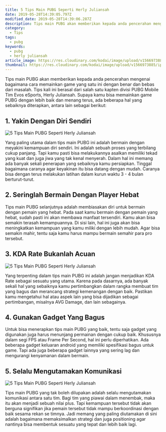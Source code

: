 ```yaml
---
title: 5 Tips Main PUBG Seperti Herly Juliansah
date: 2019-05-28T14:39:05.797Z
modified_date: 2019-05-28T14:39:06.287Z
description: Tips main PUBG akan memberikan kepada anda pencerahan mengenai bagaimana cara memainkan game yang satu ini dengan benar dan bebas.
category:
  - Tips
tags:
  - pubg
keywords:
  - pubg
  - herly juliansah
article_image: https://res.cloudinary.com/kodai/image/upload/v1566973885/ip/5-tips-main-pubg-seperti-herly-juliansah-2.jpg
thumbnail: https://res.cloudinary.com/kodai/image/upload/v1566973885/ip/5-tips-main-pubg-seperti-herly-juliansah-1-030.jpg
---
```

Tips main PUBG akan memberikan kepada anda pencerahan mengenai bagaimana cara memainkan game yang satu ini dengan benar dan bebas dari masalah. Tips kali ini berasal dari salah satu kapten divisi PUBG Mobile Tim Evos eSports, Herly Juliansah. Supaya kamu bisa memainkan game PUBG dengan lebih baik dan menang terus, ada beberapa hal yang sebaiknya diterapkan, antara lain sebagai berikut:



## 1. Yakin Dengan Diri Sendiri

![5 Tips Main PUBG Seperti Herly Juliansah](https://res.cloudinary.com/kodai/image/upload/v1566973885/ip/5-tips-main-pubg-seperti-herly-juliansah-1.jpg)

Yang paling utama dalam tips main PUBG ini adalah bermain dengan meyakini kemampuan diri sendiri. Ini adalah sebuah proses yang terbilang cukup panjang. Tapi kamu pasti bisa melakukannya asalkan memiliki tekad yang kuat dan juga jiwa yang tak kenal menyerah. Dalam hal ini memang ada banyak sekali penerapan yang sebaiknya kamu persiapkan. Tinggal bagaimana caranya agar keyakinan itu bisa datang dengan mudah. Caranya bisa dengan terus melakukan latihan dalam kurun waktu 3 - 4 bulan berturut-turut.



## 2. Seringlah Bermain Dengan Player Hebat

Tips main PUBG selanjutnya adalah membiasakan diri untuk bermain dengan pemain yang hebat. Pada saat kamu bermain dengan pemain yang hebat, sudah pasti ini akan membawa manfaat tersendiri. Kamu akan bisa semakin terasah kemampuannya. Di sisi lain, hal ini juga akan bisa meningkatkan kemampuan yang kamu miliki dengan lebih mudah. Agar bisa semakin mahir, tentu saja kamu harus mampu bermain semahir para pro tersebut.



## 3. KDA Rate Bukanlah Acuan

![5 Tips Main PUBG Seperti Herly Juliansah](https://res.cloudinary.com/kodai/image/upload/v1566973885/ip/5-tips-main-pubg-seperti-herly-juliansah-2.jpg)

Yang terpenting dalam tips main PUBG ini adalah jangan menjadikan KDA Rate sebagai sesuatu yang utama. Karena pada dasarnya, ada banyak sekali hal yang sebaiknya kamu pertimbangkan dalam rangka membuat tim yang bagus dan merancang strategi kemenangan dengan baik. Pastikan kamu mengetahui hal atau aspek lain yang bisa dijadikan sebagai pertimbangan, misalnya AVG Damage, dan lain sebagainya.



## 4. Gunakan Gadget Yang Bagus

Untuk bisa menerapkan tips main PUBG yang baik, tentu saja gadget yang digunakan juga harus menunjang permainan dengan cukup baik. Khususnya dalam segi FPS atau Frame Per Second, hal ini perlu diperhatikan. Ada beberapa gadget keluaran android yang memiliki spesifikasi bagus untuk game. Tapi ada juga beberapa gadget lainnya yang sering lag dan mengurangi kenyamanan dalam bermain.



## 5. Selalu Mengutamakan Komunikasi

![5 Tips Main PUBG Seperti Herly Juliansah](https://res.cloudinary.com/kodai/image/upload/v1566973885/ip/5-tips-main-pubg-seperti-herly-juliansah-3.jpg)

Tips main PUBG yang tak boleh dilupakan adalah selalu mengutamakan komunikasi antara satu tim. Bagi tim yang piawai dalam menembak, maka itu akan menjadi sebuah nilai plus. Tapi kemampuan tersebut tidak akan berguna signifikan jika pemain tersebut tidak mampu berkoordinasi dengan baik sesama rekan se timnya. Jadi memang yang paling diutamakan di sini adalah bagaimana memaksimalkan strategi dan juga positioning agar nantinya bisa membentuk sesuatu yang tepat dan lebih baik lagi.
